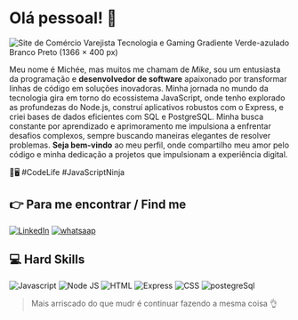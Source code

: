 # Olá pessoal! 👋

![Site de Comércio Varejista Tecnologia e Gaming Gradiente Verde-azulado Branco Preto (1366 × 400 px)](https://github.com/Michee27/Michee27/assets/140012117/4cc19035-70ad-4560-a661-9243600c37db)


Meu nome é Michée, mas muitos me chamam de *Mike*, sou um entusiasta da programação e **desenvolvedor de software** apaixonado por transformar linhas de código em soluções inovadoras. Minha jornada no mundo da tecnologia gira em torno do ecossistema JavaScript, onde tenho explorado as profundezas do Node.js, construí aplicativos robustos com o Express, e criei bases de dados eficientes com SQL e PostgreSQL. Minha busca constante por aprendizado e aprimoramento me impulsiona a enfrentar desafios complexos, sempre buscando maneiras elegantes de resolver problemas. **Seja bem-vindo** ao meu perfil, onde compartilho meu amor pelo código e minha dedicação a projetos que impulsionam a experiência digital. 

🚀🖥️ #CodeLife #JavaScriptNinja


## :point_right: Para me encontrar / Find me
[![LinkedIn](https://img.shields.io/badge/LinkedIn-0077B5?style=for-the-badge&logo=linkedin&logoColor=white)](https://www.linkedin.com/in/micheecelestin/)
[![whatsaap](https://img.shields.io/badge/WhatsApp-25D366?style=for-the-badge&logo=whatsapp&logoColor=white)](https://wa.me/5547997768422)

## :computer: Hard Skills
![Javascript](https://img.shields.io/badge/JavaScript-323330?style=for-the-badge&logo=javascript&logoColor=F7DF1E)
![Node JS](https://img.shields.io/badge/Node%20js-339933?style=for-the-badge&logo=nodedotjs&logoColor=white)
![HTML](https://img.shields.io/badge/HTML5-E34F26?style=for-the-badge&logo=html5&logoColor=white)
![Express](https://img.shields.io/badge/Express%20js-000000?style=for-the-badge&logo=express&logoColor=white)
![CSS](https://img.shields.io/badge/CSS3-1572B6?style=for-the-badge&logo=css3&logoColor=white)
![postegreSql](https://img.shields.io/badge/PostgreSQL-316192?style=for-the-badge&logo=postgresql&logoColor=whit)

> Mais arriscado do que mudr é continuar fazendo a mesma coisa :ok_hand:
